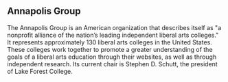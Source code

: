 ## Annapolis Group

The Annapolis Group is an American organization that describes itself as "a nonprofit alliance of the nation’s leading independent liberal arts colleges." It represents approximately 130 liberal arts colleges in the United States. These colleges work together to promote a greater understanding of the goals of a liberal arts education through their websites, as well as through independent research. Its current chair is Stephen D. Schutt, the president of Lake Forest College.